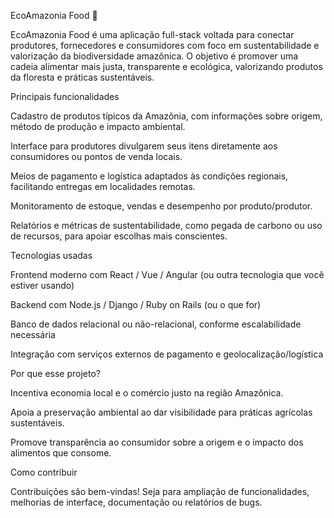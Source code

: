 EcoAmazonia Food 🌿

EcoAmazonia Food é uma aplicação full-stack voltada para conectar produtores, fornecedores e consumidores com foco em sustentabilidade e valorização da biodiversidade amazônica. O objetivo é promover uma cadeia alimentar mais justa, transparente e ecológica, valorizando produtos da floresta e práticas sustentáveis.

Principais funcionalidades

Cadastro de produtos típicos da Amazônia, com informações sobre origem, método de produção e impacto ambiental.

Interface para produtores divulgarem seus itens diretamente aos consumidores ou pontos de venda locais.

Meios de pagamento e logística adaptados às condições regionais, facilitando entregas em localidades remotas.

Monitoramento de estoque, vendas e desempenho por produto/produtor.

Relatórios e métricas de sustentabilidade, como pegada de carbono ou uso de recursos, para apoiar escolhas mais conscientes.

Tecnologias usadas

Frontend moderno com React / Vue / Angular (ou outra tecnologia que você estiver usando)

Backend com Node.js / Django / Ruby on Rails (ou o que for)

Banco de dados relacional ou não-relacional, conforme escalabilidade necessária

Integração com serviços externos de pagamento e geolocalização/logística

Por que esse projeto?

Incentiva economia local e o comércio justo na região Amazônica.

Apoia a preservação ambiental ao dar visibilidade para práticas agrícolas sustentáveis.

Promove transparência ao consumidor sobre a origem e o impacto dos alimentos que consome.

Como contribuir

Contribuições são bem-vindas! Seja para ampliação de funcionalidades, melhorias de interface, documentação ou relatórios de bugs.
